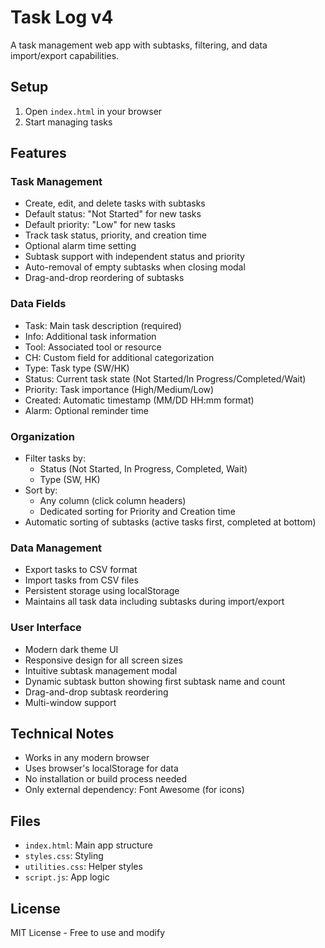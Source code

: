 # Task Log v4

A task management web app with subtasks, filtering, and data import/export capabilities.

## Setup
1. Open `index.html` in your browser
2. Start managing tasks

## Features

### Task Management
- Create, edit, and delete tasks with subtasks
- Default status: "Not Started" for new tasks
- Default priority: "Low" for new tasks
- Track task status, priority, and creation time
- Optional alarm time setting
- Subtask support with independent status and priority
- Auto-removal of empty subtasks when closing modal
- Drag-and-drop reordering of subtasks

### Data Fields
- Task: Main task description (required)
- Info: Additional task information
- Tool: Associated tool or resource
- CH: Custom field for additional categorization
- Type: Task type (SW/HK)
- Status: Current task state (Not Started/In Progress/Completed/Wait)
- Priority: Task importance (High/Medium/Low)
- Created: Automatic timestamp (MM/DD HH:mm format)
- Alarm: Optional reminder time

### Organization
- Filter tasks by:
  - Status (Not Started, In Progress, Completed, Wait)
  - Type (SW, HK)
- Sort by:
  - Any column (click column headers)
  - Dedicated sorting for Priority and Creation time
- Automatic sorting of subtasks (active tasks first, completed at bottom)

### Data Management
- Export tasks to CSV format
- Import tasks from CSV files
- Persistent storage using localStorage
- Maintains all task data including subtasks during import/export

### User Interface
- Modern dark theme UI
- Responsive design for all screen sizes
- Intuitive subtask management modal
- Dynamic subtask button showing first subtask name and count
- Drag-and-drop subtask reordering
- Multi-window support

## Technical Notes
- Works in any modern browser
- Uses browser's localStorage for data
- No installation or build process needed
- Only external dependency: Font Awesome (for icons)

## Files
- `index.html`: Main app structure
- `styles.css`: Styling
- `utilities.css`: Helper styles
- `script.js`: App logic

## License
MIT License - Free to use and modify 

